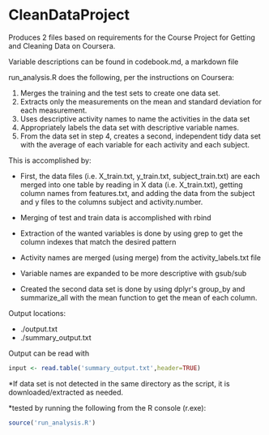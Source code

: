 # CleanDataProject

Produces 2 files based on requirements for the Course Project for Getting and Cleaning Data on Coursera.

Variable descriptions can be found in codebook.md, a markdown file

run_analysis.R does the following, per the instructions on Coursera:

1. Merges the training and the test sets to create one data set.
2. Extracts only the measurements on the mean and standard deviation for each measurement.
3. Uses descriptive activity names to name the activities in the data set
4. Appropriately labels the data set with descriptive variable names.
5. From the data set in step 4, creates a second, independent tidy data set with the average of each variable for each activity and each subject.


This is accomplished by:


- First, the data files (i.e. X_train.txt, y_train.txt, subject_train.txt) are each merged into one table by reading in X data (i.e. X_train.txt), getting column names from features.txt, and adding the data from the subject and y files to the columns subject and activity.number.

- Merging of test and train data is accomplished with rbind

- Extraction of the wanted variables is done by using grep to get the column indexes that match the desired pattern

- Activity names are merged (using merge) from the activity_labels.txt file

- Variable names are expanded to be more descriptive with gsub/sub

- Created the second data set is done by using dplyr's group_by and summarize_all with the mean function to get the mean of each column.

Output locations: 
- ./output.txt 
- ./summary_output.txt 

Output can be read with 
``` R
input <- read.table('summary_output.txt',header=TRUE)
```
*If data set is not detected in the same directory as the script, it is downloaded/extracted as needed.


*tested by running the following from the R console (r.exe):
``` R
source('run_analysis.R')
```